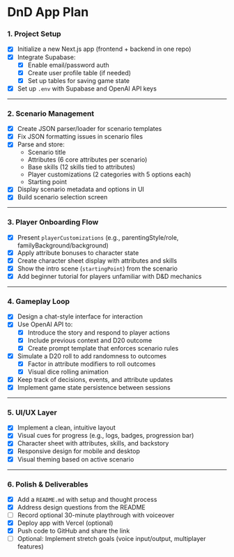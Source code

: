 # DnD App Plan

### 1. **Project Setup**
- [x] Initialize a new Next.js app (frontend + backend in one repo)
- [x] Integrate Supabase:
  - [x] Enable email/password auth
  - [x] Create user profile table (if needed)
  - [x] Set up tables for saving game state
- [x] Set up `.env` with Supabase and OpenAI API keys

---

### 2. **Scenario Management**
- [x] Create JSON parser/loader for scenario templates
- [x] Fix JSON formatting issues in scenario files
- [x] Parse and store:
  - Scenario title
  - Attributes (6 core attributes per scenario)
  - Base skills (12 skills tied to attributes)
  - Player customizations (2 categories with 5 options each)
  - Starting point
- [x] Display scenario metadata and options in UI
- [x] Build scenario selection screen

---

### 3. **Player Onboarding Flow**
- [x] Present `playerCustomizations` (e.g., parentingStyle/role, familyBackground/background)
- [x] Apply attribute bonuses to character state
- [x] Create character sheet display with attributes and skills
- [x] Show the intro scene (`startingPoint`) from the scenario
- [x] Add beginner tutorial for players unfamiliar with D&D mechanics

---

### 4. **Gameplay Loop**
- [x] Design a chat-style interface for interaction
- [x] Use OpenAI API to:
  - [x] Introduce the story and respond to player actions
  - [x] Include previous context and D20 outcome
  - [x] Create prompt template that enforces scenario rules
- [x] Simulate a D20 roll to add randomness to outcomes
  - [x] Factor in attribute modifiers to roll outcomes
  - [x] Visual dice rolling animation
- [x] Keep track of decisions, events, and attribute updates
- [x] Implement game state persistence between sessions

---

### 5. **UI/UX Layer**
- [x] Implement a clean, intuitive layout
- [x] Visual cues for progress (e.g., logs, badges, progression bar)
- [x] Character sheet with attributes, skills, and backstory
- [x] Responsive design for mobile and desktop
- [x] Visual theming based on active scenario

---

### 6. **Polish & Deliverables**
- [x] Add a `README.md` with setup and thought process
- [x] Address design questions from the README
- [ ] Record optional 30-minute playthrough with voiceover
- [x] Deploy app with Vercel (optional)
- [x] Push code to GitHub and share the link
- [ ] Optional: Implement stretch goals (voice input/output, multiplayer features)
